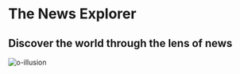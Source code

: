 # The News Explorer
## Discover the world through the lens of news

![o-illusion](https://user-images.githubusercontent.com/20683815/213670967-8a620b22-da17-46ec-96d8-298d291569e9.gif)

